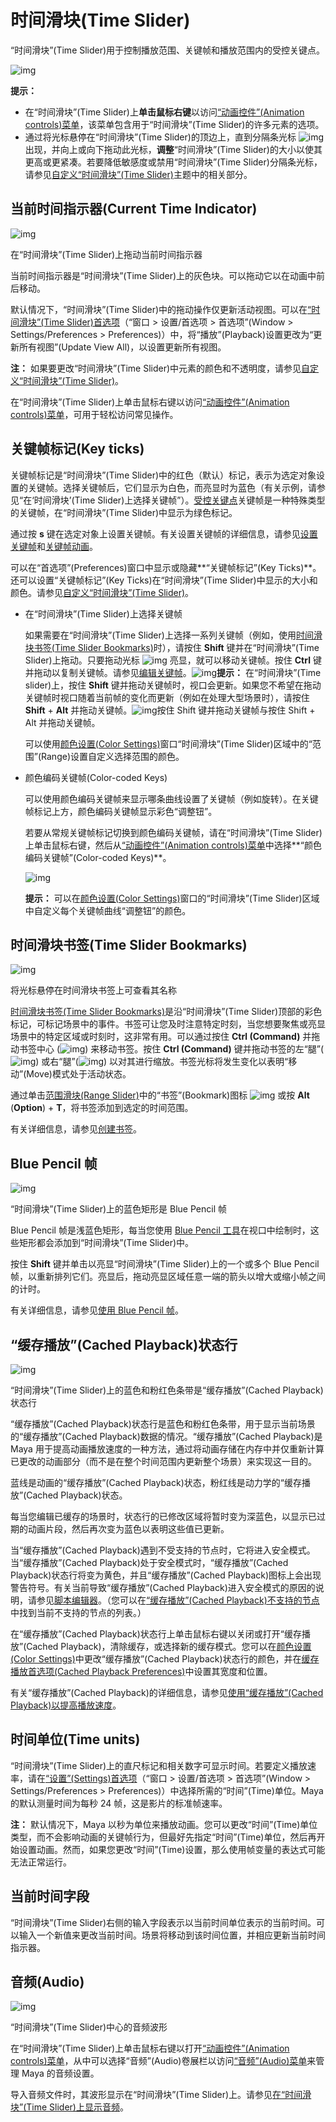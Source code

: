 # 时间滑块(Time Slider)

“时间滑块”(Time Slider)用于控制播放范围、关键帧和播放范围内的受控关键点。

![img](./assets/GUID-B5F48D6B-E9A1-43E2-A2A1-10341770C16D.png)

**提示：**

- 在“时间滑块”(Time Slider)上**单击鼠标右键**以访问[“动画控件”(Animation controls)菜单](https://help.autodesk.com/view/MAYAUL/2025/CHS/?guid=GUID-4A45C257-9E4D-4C63-A181-B2F94EA0C8B4)，该菜单包含用于“时间滑块”(Time Slider)的许多元素的选项。
- 通过将光标悬停在“时间滑块”(Time Slider)的顶边上，直到分隔条光标 ![img](./assets/GUID-D4B84DA1-C4CF-437B-BE25-81804CCB16A8.png) 出现，并向上或向下拖动此光标，**调整**“时间滑块”(Time Slider)的大小以使其更高或更紧凑。若要降低敏感度或禁用“时间滑块”(Time Slider)分隔条光标，请参见[自定义“时间滑块”(Time Slider)](https://help.autodesk.com/view/MAYAUL/2025/CHS/?guid=GUID-93108E8C-9763-49D2-9410-17A835D04443)主题中的相关部分。

## 当前时间指示器(Current Time Indicator)

![img](./assets/GUID-D1EF3440-4CEF-44FB-90EB-3D0DCD9B90FD.gif)

在“时间滑块”(Time Slider)上拖动当前时间指示器

当前时间指示器是“时间滑块”(Time Slider)上的灰色块。可以拖动它以在动画中前后移动。

默认情况下，“时间滑块”(Time Slider)中的拖动操作仅更新活动视图。可以在[“时间滑块”(Time Slider)首选项](https://help.autodesk.com/view/MAYAUL/2025/CHS/?guid=GUID-51A80586-9EEA-43A4-AA1F-BF1370C24A64)（“窗口 > 设置/首选项 > 首选项”(Window > Settings/Preferences > Preferences)）中，将“播放”(Playback)设置更改为“更新所有视图”(Update View All)，以设置更新所有视图。

**注：** 如果要更改“时间滑块”(Time Slider)中元素的颜色和不透明度，请参见[自定义“时间滑块”(Time Slider)](https://help.autodesk.com/view/MAYAUL/2025/CHS/?guid=GUID-93108E8C-9763-49D2-9410-17A835D04443)。

在“时间滑块”(Time Slider)上单击鼠标右键以访问[“动画控件”(Animation controls)菜单](https://help.autodesk.com/view/MAYAUL/2025/CHS/?guid=GUID-4A45C257-9E4D-4C63-A181-B2F94EA0C8B4)，可用于轻松访问常见操作。

## 关键帧标记(Key ticks)

关键帧标记是“时间滑块”(Time Slider)中的红色（默认）标记，表示为选定对象设置的关键帧。选择关键帧后，它们显示为白色，而亮显时为蓝色（有关示例，请参见“在‘时间滑块’(Time Slider)上选择关键帧”）。[受控关键点](https://help.autodesk.com/view/MAYAUL/2025/CHS/?guid=GUID-5B605DBF-63DC-44A3-83AE-33EAE2B025F5)关键帧是一种特殊类型的关键帧，在“时间滑块”(Time Slider)中显示为绿色标记。

通过按 **s** 键在选定对象上设置关键帧。有关设置关键帧的详细信息，请参见[设置关键帧](https://help.autodesk.com/view/MAYAUL/2025/CHS/?guid=GUID-7DE56A30-EEB4-4FDE-B4C4-6E53F4755822)和[关键帧动画](https://help.autodesk.com/view/MAYAUL/2025/CHS/?guid=GUID-66ED4510-CC1B-4E11-918B-B7DC447E38A7)。

可以在“首选项”(Preferences)窗口中显示或隐藏**“关键帧标记”(Key Ticks)**。还可以设置“关键帧标记”(Key Ticks)在“时间滑块”(Time Slider)中显示的大小和颜色。请参见[自定义“时间滑块”(Time Slider)](https://help.autodesk.com/view/MAYAUL/2025/CHS/?guid=GUID-93108E8C-9763-49D2-9410-17A835D04443)。

- 在“时间滑块”(Time Slider)上选择关键帧

  如果需要在“时间滑块”(Time Slider)上选择一系列关键帧（例如，使用[时间滑块书签(Time Slider Bookmarks)](https://help.autodesk.com/view/MAYAUL/2025/CHS/?guid=GUID-E15891DF-BC48-43B4-BD03-08918CD4D0C0)时），请按住 **Shift** 键并在“时间滑块”(Time Slider)上拖动。只要拖动光标 ![img](./assets/GUID-EBF88F52-90EC-45DB-B733-85335148135D.png) 亮显，就可以移动关键帧。按住 **Ctrl** 键并拖动以复制关键帧。请参见[编辑关键帧](https://help.autodesk.com/view/MAYAUL/2025/CHS/?guid=GUID-DD29B3F3-A9DE-458D-96A7-4A83ED77BFDD)。![img](./assets/GUID-2E075E43-F0F5-4EDC-8F70-AE5AE521D426.gif)**提示：** 在“时间滑块”(Time slider)上，按住 **Shift** 键并拖动关键帧时，视口会更新。如果您不希望在拖动关键帧时视口随着当前帧的变化而更新（例如在处理大型场景时），请按住 **Shift** + **Alt** 并拖动关键帧。![img](./assets/GUID-95EDAB59-C807-4481-A0D1-F40889DB1A39.gif)按住 Shift 键并拖动关键帧与按住 Shift + Alt 并拖动关键帧。

  可以使用[颜色设置(Color Settings)](https://help.autodesk.com/view/MAYAUL/2025/CHS/?guid=GUID-1FC6CC4E-6C21-44FA-A58B-AC31ED57B591)窗口“时间滑块”(Time Slider)区域中的“范围”(Range)设置自定义选择范围的颜色。

- 颜色编码关键帧(Color-coded Keys)

  可以使用颜色编码关键帧来显示哪条曲线设置了关键帧（例如旋转）。在关键帧标记上方，颜色编码关键帧显示彩色“调整钮”。

  若要从常规关键帧标记切换到颜色编码关键帧，请在“时间滑块”(Time Slider)上单击鼠标右键，然后从[“动画控件”(Animation controls)菜单](https://help.autodesk.com/view/MAYAUL/2025/CHS/?guid=GUID-4A45C257-9E4D-4C63-A181-B2F94EA0C8B4)中选择**“颜色编码关键帧”(Color-coded Keys)**。

  ![img](./assets/GUID-A1B21BE4-4187-4C17-A9D1-8C8ACD905560.png)

  **提示：** 可以在[颜色设置(Color Settings)](https://help.autodesk.com/view/MAYAUL/2025/CHS/?guid=GUID-1FC6CC4E-6C21-44FA-A58B-AC31ED57B591)窗口的“时间滑块”(Time Slider)区域中自定义每个关键帧曲线“调整钮”的颜色。

## 时间滑块书签(Time Slider Bookmarks)

![img](./assets/GUID-BDAFD588-F2BA-4B51-B958-79B2F340EA52.gif)

将光标悬停在时间滑块书签上可查看其名称

[时间滑块书签(Time Slider Bookmarks)](https://help.autodesk.com/view/MAYAUL/2025/CHS/?guid=GUID-E15891DF-BC48-43B4-BD03-08918CD4D0C0)是沿“时间滑块”(Time Slider)顶部的彩色标记，可标记场景中的事件。书签可让您及时注意特定时刻，当您想要聚焦或亮显场景中的特定区域或时刻时，这非常有用。可以通过按住 **Ctrl (Command)** 并拖动书签中心 (![img](./assets/GUID-50CE53B3-07D7-4942-9C11-8EFE35657BD7.png)) 来移动书签。按住 **Ctrl (Command)** 键并拖动书签的左“腿”(![img](./assets/GUID-AED5B7A6-0D02-4A7B-89F1-3B64B78494BA.png)) 或右“腿”(![img](./assets/GUID-10736787-1D09-4B88-92FD-7AA39A51D29B.png)) 以对其进行缩放。书签光标将发生变化以表明“移动”(Move)模式处于活动状态。

通过单击[范围滑块(Range Slider)](https://help.autodesk.com/view/MAYAUL/2025/CHS/?guid=GUID-E9E054A1-A5D0-412C-976A-F57C0F6960B1)中的“书签”(Bookmark)图标 ![img](./assets/GUID-69C40894-3EC0-46C2-A50C-CC215539EFE2.png) 或按 **Alt** (**Option**) + **T**，将书签添加到选定的时间范围。

有关详细信息，请参见[创建书签](https://help.autodesk.com/view/MAYAUL/2025/CHS/?guid=GUID-33171C06-EA32-419E-9E03-9F194DCDC70E)。

## Blue Pencil 帧

![img](./assets/GUID-97F09473-FDE6-4BBB-9E35-548473B61278.png)

“时间滑块”(Time Slider)上的蓝色矩形是 Blue Pencil 帧

Blue Pencil 帧是浅蓝色矩形，每当您使用 [Blue Pencil 工具](https://help.autodesk.com/view/MAYAUL/2025/CHS/?guid=GUID-67EA4E70-9FF6-491B-8874-7D89C269B2A3)在视口中绘制时，这些矩形都会添加到“时间滑块”(Time Slider)中。

按住 **Shift** 键并单击以亮显“时间滑块”(Time Slider)上的一个或多个 Blue Pencil 帧，以重新排列它们。亮显后，拖动亮显区域任意一端的箭头以增大或缩小帧之间的计时。

有关详细信息，请参见[使用 Blue Pencil 帧](https://help.autodesk.com/view/MAYAUL/2025/CHS/?guid=GUID-280A4957-AE03-43BE-926E-9BB0DB853D2C)。

## “缓存播放”(Cached Playback)状态行

![img](./assets/GUID-CEA6A0C4-E29A-41BB-AEAA-4DBD7D8EDF5D.gif)

“时间滑块”(Time Slider)上的蓝色和粉红色条带是“缓存播放”(Cached Playback)状态行

“缓存播放”(Cached Playback)状态行是蓝色和粉红色条带，用于显示当前场景的“缓存播放”(Cached Playback)数据的情况。“缓存播放”(Cached Playback)是 Maya 用于提高动画播放速度的一种方法，通过将动画存储在内存中并仅重新计算已更改的动画部分（而不是在整个时间范围内更新整个场景）来实现这一目的。

蓝线是动画的“缓存播放”(Cached Playback)状态，粉红线是动力学的“缓存播放”(Cached Playback)状态。

每当您编辑已缓存的场景时，状态行的已修改区域将暂时变为深蓝色，以显示已过期的动画片段，然后再次变为蓝色以表明这些值已更新。

当“缓存播放”(Cached Playback)遇到不受支持的节点时，它将进入安全模式。当“缓存播放”(Cached Playback)处于安全模式时，“缓存播放”(Cached Playback)状态行将变为黄色，并且“缓存播放”(Cached Playback)图标上会出现警告符号。有关当前导致“缓存播放”(Cached Playback)进入安全模式的原因的说明，请参见[脚本编辑器](https://help.autodesk.com/view/MAYAUL/2025/CHS/?guid=GUID-7C861047-C7E0-4780-ACB5-752CD22AB02E)。（您可以在[“缓存播放”(Cached Playback)不支持的节点](https://help.autodesk.com/view/MAYAUL/2025/CHS/?guid=GUID-EF1C2D0C-622D-4FBB-B761-54E0A9765CE1)中找到当前不支持的节点的列表。）

在“缓存播放”(Cached Playback)状态行上单击鼠标右键以关闭或打开“缓存播放”(Cached Playback)，清除缓存，或选择新的缓存模式。您可以在[颜色设置(Color Settings)](https://help.autodesk.com/view/MAYAUL/2025/CHS/?guid=GUID-1FC6CC4E-6C21-44FA-A58B-AC31ED57B591)中更改“缓存播放”(Cached Playback)状态行的颜色，并在[缓存播放首选项(Cached Playback Preferences)](https://help.autodesk.com/view/MAYAUL/2025/CHS/?guid=GUID-3CB35662-DB1D-4CF3-9135-E09B973635DE)中设置其宽度和位置。

有关“缓存播放”(Cached Playback)的详细信息，请参见[使用“缓存播放”(Cached Playback)以提高播放速度](https://help.autodesk.com/view/MAYAUL/2025/CHS/?guid=GUID-D3D1DC33-D0CE-4BE3-B287-CDD4DC0B72C3)。

## 时间单位(Time units)

“时间滑块”(Time Slider)上的直尺标记和相关数字可显示时间。若要定义播放速率，请在[“设置”(Settings)首选项](https://help.autodesk.com/view/MAYAUL/2025/CHS/?guid=GUID-4D653DC9-57AA-4D8B-987A-5B7A9735CAF0)（“窗口 > 设置/首选项 > 首选项”(Window > Settings/Preferences > Preferences)）中选择所需的“时间”(Time)单位。Maya 的默认测量时间为每秒 24 帧，这是影片的标准帧速率。

**注：** 默认情况下，Maya 以秒为单位来播放动画。您可以更改“时间”(Time)单位类型，而不会影响动画的关键帧行为，但最好先指定“时间”(Time)单位，然后再开始设置动画。然而，如果您更改“时间”(Time)设置，那么使用帧变量的表达式可能无法正常运行。

## 当前时间字段

“时间滑块”(Time Slider)右侧的输入字段表示以当前时间单位表示的当前时间。可以输入一个新值来更改当前时间。场景将移动到该时间位置，并相应更新当前时间指示器。

## 音频(Audio)

![img](./assets/GUID-77A4708B-C41B-4F06-893B-67B627663BF6.png)

“时间滑块”(Time Slider)中心的音频波形

在“时间滑块”(Time Slider)上单击鼠标右键以打开[“动画控件”(Animation controls)菜单](https://help.autodesk.com/view/MAYAUL/2025/CHS/?guid=GUID-4A45C257-9E4D-4C63-A181-B2F94EA0C8B4)，从中可以选择“音频”(Audio)卷展栏以访问[“音频”(Audio)菜单](https://help.autodesk.com/view/MAYAUL/2025/CHS/?guid=GUID-68334DC8-71A5-4B37-BCB0-7AA97E4A08CB)来管理 Maya 的音频设置。

导入音频文件时，其波形显示在“时间滑块”(Time Slider)上。请参见[在“时间滑块”(Time Slider)上显示音频](https://help.autodesk.com/view/MAYAUL/2025/CHS/?guid=GUID-22BF637E-5F92-4D2E-91E6-2FF1CA392270)。